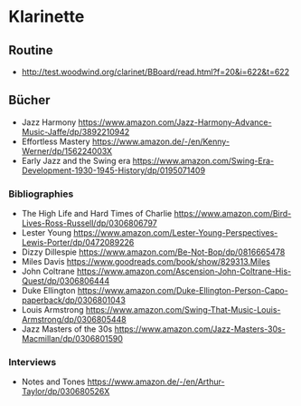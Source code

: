 # Klarinette

## Routine

 * http://test.woodwind.org/clarinet/BBoard/read.html?f=20&i=622&t=622

## Bücher

 - Jazz Harmony https://www.amazon.com/Jazz-Harmony-Advance-Music-Jaffe/dp/3892210942
 - Effortless Mastery https://www.amazon.de/-/en/Kenny-Werner/dp/156224003X
 - Early Jazz and the Swing era https://www.amazon.com/Swing-Era-Development-1930-1945-History/dp/0195071409

### Bibliographies

 - The High Life and Hard Times of Charlie https://www.amazon.com/Bird-Lives-Ross-Russell/dp/0306806797
 - Lester Young https://www.amazon.com/Lester-Young-Perspectives-Lewis-Porter/dp/0472089226
 - Dizzy Dillespie https://www.amazon.com/Be-Not-Bop/dp/0816665478
 - Miles Davis https://www.goodreads.com/book/show/829313.Miles
 - John Coltrane https://www.amazon.com/Ascension-John-Coltrane-His-Quest/dp/0306806444
 - Duke Ellington https://www.amazon.com/Duke-Ellington-Person-Capo-paperback/dp/0306801043
 - Louis Armstrong https://www.amazon.com/Swing-That-Music-Louis-Armstrong/dp/0306805448
 - Jazz Masters of the 30s https://www.amazon.com/Jazz-Masters-30s-Macmillan/dp/0306801590

### Interviews

 - Notes and Tones https://www.amazon.de/-/en/Arthur-Taylor/dp/030680526X

